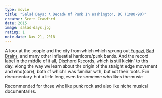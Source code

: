 ```yaml
---
type: movie
title: "Salad Days: A Decade Of Punk In Washington, DC (1980-90)"
creator: Scott Crawford
date: 2015
image: salad-days.jpg
rating: 1
note-date: Nov 21, 2018
---
```



A look at the people and the city from which which sprung out <a href="https://www.youtube.com/watch?v=SGJFWirQ3ks">Fugazi</a>, <a href="https://www.youtube.com/watch?v=thnb3UlH2zE">Bad Brains</a>, and many other influential hardcore/punk bands. And the record label in the middle of it all, Dischord Records, which is still kickin' to this day. Along the way we learn about the origin of the straight edge movement and emo(core), both of which I was familiar with, but not their roots. Fun documentary, but a little long, even for someone who likes the music.

Recommended for those who like punk rock and also like niche musical documentaries.
